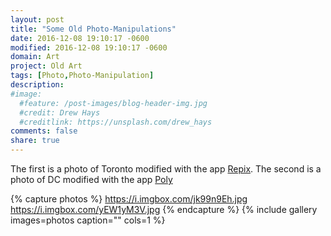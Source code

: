 ```yaml
---
layout: post
title: "Some Old Photo-Manipulations"
date: 2016-12-08 19:10:17 -0600
modified: 2016-12-08 19:10:17 -0600
domain: Art
project: Old Art
tags: [Photo,Photo-Manipulation]
description:
#image:
  #feature: /post-images/blog-header-img.jpg
  #credit: Drew Hays
  #creditlink: https://unsplash.com/drew_hays
comments: false
share: true
---
```


The first is a photo of Toronto modified with the app [Repix](http://sumoing.com/apps/repix). The second is a photo of DC modified with the app [Poly](https://itunes.apple.com/app/poly/id477351128?mt=8)

{% capture photos %}
	https://i.imgbox.com/jk99n9Eh.jpg
    https://i.imgbox.com/yEW1yM3V.jpg
{% endcapture %}
{% include gallery images=photos caption="" cols=1 %}
